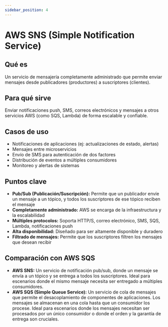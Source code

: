 ```yaml
---
sidebar_position: 4
---
```


# AWS SNS (Simple Notification Service)

## Qué es
Un servicio de mensajería completamente administrado que permite enviar mensajes desde publicadores (productores) a suscriptores (clientes).

## Para qué sirve
Enviar notificaciones push, SMS, correos electrónicos y mensajes a otros servicios AWS (como SQS, Lambda) de forma escalable y confiable.

## Casos de uso
- Notificaciones de aplicaciones (ej: actualizaciones de estado, alertas)
- Mensajes entre microservicios
- Envío de SMS para autenticación de dos factores
- Distribución de eventos a múltiples consumidores
- Monitoreo y alertas de sistemas

## Puntos clave
- **Pub/Sub (Publicación/Suscripción):** Permite que un publicador envíe un mensaje a un tópico, y todos los suscriptores de ese tópico reciben el mensaje
- **Completamente administrado:** AWS se encarga de la infraestructura y la escalabilidad
- **Múltiples protocolos:** Soporta HTTP/S, correo electrónico, SMS, SQS, Lambda, notificaciones push
- **Alta disponibilidad:** Diseñado para ser altamente disponible y duradero
- **Filtrado de mensajes:** Permite que los suscriptores filtren los mensajes que desean recibir

## Comparación con AWS SQS
- **AWS SNS:** Un servicio de notificación pub/sub, donde un mensaje se envía a un tópico y se entrega a todos los suscriptores. Ideal para escenarios donde el mismo mensaje necesita ser entregado a múltiples consumidores.
- **AWS SQS (Simple Queue Service):** Un servicio de cola de mensajes que permite el desacoplamiento de componentes de aplicaciones. Los mensajes se almacenan en una cola hasta que un consumidor los procese. Ideal para escenarios donde los mensajes necesitan ser procesados por un único consumidor o donde el orden y la garantía de entrega son cruciales. 